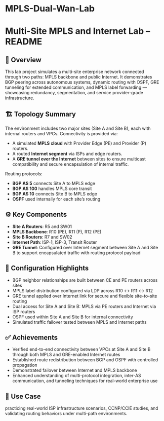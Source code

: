 # MPLS-Dual-Wan-Lab

# Multi-Site MPLS and Internet Lab – README

## 📘 Overview
This lab project simulates a multi-site enterprise network connected through two paths: MPLS backbone and public Internet. It demonstrates BGP peering across autonomous systems, dynamic routing with OSPF, GRE tunneling for extended communication, and MPLS label forwarding — showcasing redundancy, segmentation, and service provider-grade infrastructure.

## 🏗 Topology Summary
The environment includes two major sites (Site A and Site B), each with internal routers and VPCs. Connectivity is provided via:

- A simulated **MPLS cloud** with Provider Edge (PE) and Provider (P) routers.
- A routed **Internet segment** via ISPs and edge routers.
- A **GRE tunnel over the Internet** between sites to ensure multicast compatibility and secure encapsulation of internal traffic.

Routing protocols:
- **BGP AS 5** connects Site A to MPLS edge
- **BGP AS 100** handles MPLS core transit
- **BGP AS 10** connects Site B to MPLS edge
- **OSPF** used internally for each site’s routing

## ⚙️ Key Components
- **Site A Routers**: R5 and SW01 
- **MPLS Backbone**: R10 (PE), R11 (P), R12 (PE)  
- **Site B Routers**: R7 and SW02  
- **Internet Path**: ISP-1, ISP-3, Transit Router  
- **GRE Tunnel**: Configured over Internet segment between Site A and Site B to support encapsulated traffic with routing protocol payload

## 🚧 Configuration Highlights
- BGP neighbor relationships are built between CE and PE routers across sites
- MPLS label distribution configured via LDP across R10 ↔ R11 ↔ R12
- GRE tunnel applied over Internet link for secure and flexible site-to-site routing
- Dual access for Site A and Site B: MPLS via PE routers and Internet via ISP routers
- OSPF used within Site A and Site B for internal connectivity
- Simulated traffic failover tested between MPLS and Internet paths

## ✅ Achievements
- Verified end-to-end connectivity between VPCs at Site A and Site B through both MPLS and GRE-enabled Internet routes
- Established route redistribution between BGP and OSPF with controlled propagation
- Demonstrated failover between Internet and MPLS backbone
- Enhanced understanding of multi-protocol integration, inter-AS communication, and tunneling techniques for real-world enterprise use

## 📎 Use Case
practicing real-world ISP infrastructure scenarios, CCNP/CCIE studies, and validating routing behaviors under multi-path environments.
